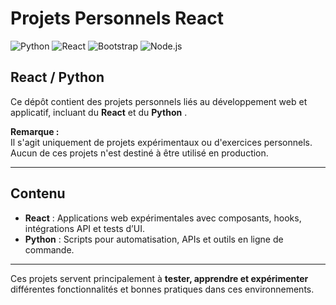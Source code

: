 # Projets Personnels React
![Python](https://img.shields.io/badge/Python-3.9-blue?logo=python&logoColor=white)
![React](https://img.shields.io/badge/React-18.0-61DAFB?logo=react&logoColor=white)
![Bootstrap](https://img.shields.io/badge/Bootstrap-5.3-7952B3?logo=bootstrap&logoColor=white)
![Node.js](https://img.shields.io/badge/Node.js-18.0-339933?logo=node.js&logoColor=white)

## React / Python 

Ce dépôt contient des projets personnels liés au développement web et applicatif, incluant du **React** et du **Python** .  

**Remarque :**  
Il s'agit uniquement de projets expérimentaux ou d'exercices personnels.  
Aucun de ces projets n'est destiné à être utilisé en production.  

---

## Contenu

- **React** : Applications web expérimentales avec composants, hooks, intégrations API et tests d’UI.  
- **Python** : Scripts pour automatisation, APIs et outils en ligne de commande.   

---

Ces projets servent principalement à **tester, apprendre et expérimenter** différentes fonctionnalités et bonnes pratiques dans ces environnements.
